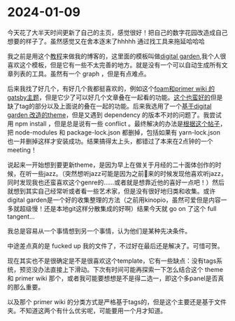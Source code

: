 # 2024-01-09

今天花了大半天时间更新了自己的主页，感觉很好！把自己的数字花园改造成自己想要的样子了。虽然感觉又在舍本逐末了hhhhh 通过找工具来拖延哈哈哈

我之前是用这个[教程](https://beingpax.medium.com/how-to-publish-your-obsidian-notes-online-for-free-851af90e797)来做我的博客的，这里面的模板叫做[digital garden](https://github.com/mathieudutour/gatsby-digital-garden),我个人很喜欢这个模板，但是它有一些不太完善的地方。就是没有一个可以自动生成所有文章列表的工具。虽然有一个 graph ，但是有点难点。

后来我找了好几个，有好几个我都挺喜欢的，例如这个[foam和primer wiki 的 gatsby主题](https://github.com/theowenyoung/gatsby-theme-primer-wiki)，但是它少了可以好几个文章叠在一起看的功能。[这个也蛮好的](https://github.com/hikerpig/gatsby-project-kb)但是缺了tag的部分以及上面说的叠在一起的功能。后来我选用了一个[基于digital garden 改造的theme](https://github.com/phartenfeller/gatsby-philipps-foam-theme/tree/master)，但是又遇到 dependency 的版本不对的问题了。我尝试用 npm install ，但是总是说有一些 conflict 。最终解决的办法是[根据这个帖子](https://stackoverflow.com/questions/67185714/how-do-i-read-npm-conflicting-peer-dependency-error-messages)，把 node-modules 和 package-lock.json 都删掉，包括如果有 yarn-lock.json 也一并删掉这样才安装成功。结果搞得太上头，都错过了本来在2点钟的一个meeting！

说起来一开始想到要更新theme，是因为早上在做关于月经的二十面体创作的时候，在听一些jazz。（突然想听jazz可能是因为之前🥗来的时候发现他喜欢听jazz，同时发现我也还蛮喜欢这个genre的……或者就是想靠近他的喜好一点吧！）然后就想到其实自己经常听或者看一些艺术家，但是没有很好地归类和收集。或许digital garden是一个好的收集整理的方法（之前用kinopio，虽然可爱但是内容一多就超级慢！还是本地git这样分散集成的好啊）结果今天就 go on 了这个 full tangent...

我总是容易从一个事情想到另一个事情，认为他们是某种先决条件。

中途差点真的是 fucked up 我的文件了，不过好在最后还是解决了。可惜可贺。

现在其实也不是很确定是不是很喜欢这个template，它有一些缺点：没有tags系统，预览没办法直接上下滑动。下次有时间可能再探索一下怎么结合这个 theme 和 primer wiki 那个，或者我可能要想想是不是得二选一，即这个多panel是否真的那么重要。

以及那个 primer wiki 的分类方式是严格基于tags的，但是这个主要还是基于文件夹。不知道这两个有什么优劣呢，可能要用一个月才知道。